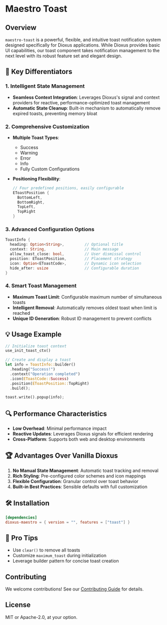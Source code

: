 # Maestro Toast

## Overview

`maestro-toast` is a powerful, flexible, and intuitive toast notification system designed specifically for Dioxus applications. While Dioxus provides basic UI capabilities, our toast component takes notification management to the next level with its robust feature set and elegant design.

## 🚀 Key Differentiators

### 1. Intelligent State Management

- **Seamless Context Integration**: Leverages Dioxus's signal and context providers for reactive, performance-optimized toast management
- **Automatic State Cleanup**: Built-in mechanism to automatically remove expired toasts, preventing memory bloat

### 2. Comprehensive Customization

- **Multiple Toast Types**:
  - Success
  - Warning
  - Error
  - Info
  - Fully Custom Configurations

- **Positioning Flexibility**:

  ```rust
  // Four predefined positions, easily configurable
  EToastPosition {
    BottomLeft,
    BottomRight,
    TopLeft,
    TopRight
  }
  ```

### 3. Advanced Configuration Options

```rust
ToastInfo {
  heading: Option<String>,         // Optional title
  context: String,                 // Main message
  allow_toast_close: bool,         // User dismissal control
  position: EToastPosition,        // Placement strategy
  icon: Option<EToastCode>,        // Dynamic icon selection
  hide_after: usize                // Configurable duration
}
```

### 4. Smart Toast Management

- **Maximum Toast Limit**: Configurable maximum number of simultaneous toasts
- **Intelligent Removal**: Automatically removes oldest toast when limit is reached
- **Unique ID Generation**: Robust ID management to prevent conflicts

## 💡 Usage Example

```rust
// Initialize toast context
use_init_toast_ctx()

// Create and display a toast
let info = ToastInfo::builder()
  .heading("Success!")
  .context("Operation completed")
  .icon(EToastCode::Success)
  .position(EToastPosition::TopRight)
  .build();

toast.write().popup(info);
```

## 🔍 Performance Characteristics

- **Low Overhead**: Minimal performance impact
- **Reactive Updates**: Leverages Dioxus signals for efficient rendering
- **Cross-Platform**: Supports both web and desktop environments

## 🏆 Advantages Over Vanilla Dioxus

1. **No Manual State Management**: Automatic toast tracking and removal
2. **Rich Styling**: Pre-configured color schemes and icon mappings
3. **Flexible Configuration**: Granular control over toast behavior
4. **Built-in Best Practices**: Sensible defaults with full customization

## 🛠 Installation

```toml
[dependencies]
dioxus-maestro = { version = "", features = ["toast"] }
```

## 🌟 Pro Tips

- Use `clear()` to remove all toasts
- Customize `maximum_toast` during initialization
- Leverage builder pattern for concise toast creation

## Contributing

We welcome contributions! See our [Contributing Guide](CONTRIBUTING.md) for details.

## License

MIT or Apache-2.0, at your option.
